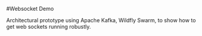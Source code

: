 #Websocket Demo

Architectural prototype using Apache Kafka, Wildfly Swarm, to show how to get web sockets running robustly.

